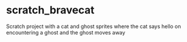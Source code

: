 # scratch_bravecat

Scratch project with a cat and ghost sprites where the cat says hello on encountering a ghost and the ghost moves away
